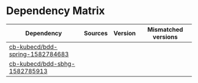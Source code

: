 # Dependency Matrix

Dependency | Sources | Version | Mismatched versions
---------- | ------- | ------- | -------------------
[cb-kubecd/bdd-spring-1582784683](https://github.com/cb-kubecd/bdd-spring-1582784683.git) |  | []() | 
[cb-kubecd/bdd-sbhg-1582785913](https://github.com/cb-kubecd/bdd-sbhg-1582785913.git) |  | []() | 

